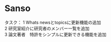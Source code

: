 # Sanso

タスク：
1 Whats newsとtopicsに更新機能の追加<br>
2 研究室紹介に研究者のメンバー一覧を追加<br>
3 論文著者　特許をシンプルに更新できる機能を追加<br>
